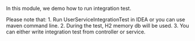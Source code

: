 In this module, we demo how to run integration test.

Please note that:
    1. Run UserServiceIntegrationTest in IDEA or you can use maven command line.
    2. During the test, H2 memory db will be used.
    3. You can either write integration test from controller or service.